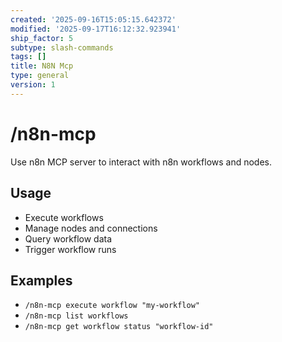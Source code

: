 ```yaml
---
created: '2025-09-16T15:05:15.642372'
modified: '2025-09-17T16:12:32.923941'
ship_factor: 5
subtype: slash-commands
tags: []
title: N8N Mcp
type: general
version: 1
---
```


# /n8n-mcp

Use n8n MCP server to interact with n8n workflows and nodes.

## Usage
- Execute workflows
- Manage nodes and connections
- Query workflow data
- Trigger workflow runs

## Examples
- `/n8n-mcp execute workflow "my-workflow"`
- `/n8n-mcp list workflows`
- `/n8n-mcp get workflow status "workflow-id"`